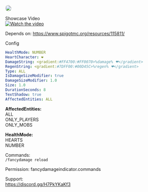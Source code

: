 <a href="https://discord.gg/2UTkYj26B4" target="_blank"><img src="https://img.shields.io/badge/Discord_Server-7289DA?style=flat&logo=discord&logoColor=white" alt="Join Discord Server" style="border-radius: 15px; height: 20px;"></a>

Showcase Video  
[![Watch the video](https://img.youtube.com/vi/7XsK_TypFbU/0.jpg)](https://www.youtube.com/watch?time_continue=18&v=7XsK_TypFbU&embeds_referring_euri=https%3A%2F%2Fwww.spigotmc.org%2F&source_ve_path=MzY4NDIsMzY4NDIsMzY4NDIsMjg2NjY&feature=emb_logo)

Depends on: https://www.spigotmc.org/resources/115811/

Config
```yml
HealthMode: NUMBER
HeartCharacter: ❤
DamageString: <gradient:#FF4700:#FF0070>%damage% ❤</gradient>
RegenString: <gradient:#7DFF00:#00D45C>%regen% ❤</gradient>
Type: ALL
IsDamageSizeModifier: true
DamageSizeModifier: 1.0
Size: 1.0
DurationSeconds: 8
TextShadow: true
AffectedEntities: ALL
```

**AffectedEntities:**  
ALL   
ONLY_PLAYERS  
ONLY_MOBS  

**HealthMode:**  
HEARTS  
NUMBER   

Commands:  
`/fancydamage reload`

Permission: fancydamageindicator.commands

Support:  
https://discord.gg/H7PkYKaKf3
